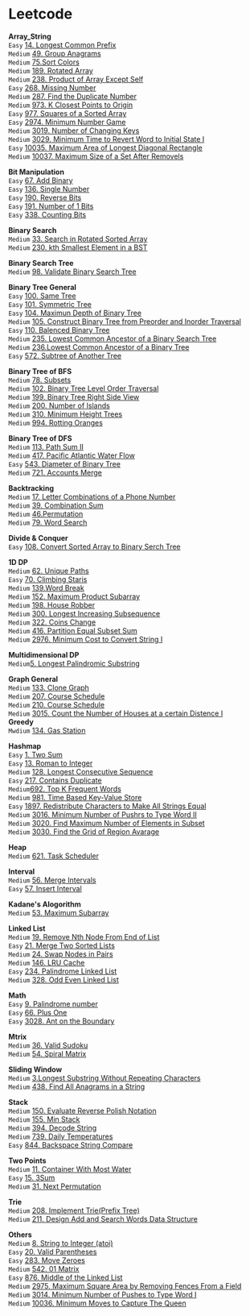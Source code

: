 # Leetcode
**Array_String**  
`Easy` [14. Longest Common Prefix](https://github.com/Adalyne/Leetcode/blob/ffcae61b244916146e1af3e08c940e12313fe987/Array_String/14.%20Longest%20Common%20Prefix.md)  
`Medium` [49. Group Anagrams](https://github.com/Adalyne/Leetcode/blob/42bf1c957eb9c7aacf722e312b090b7751ebedce/Array_String/49.%20Group%20Anagrams.md)  
`Medium` [75.Sort Colors](https://github.com/Adalyne/Leetcode/blob/6b3bad378fb080d01a5403f61f2509e3e8d79327/Array_String/75.%20Sort%20Colors.md)  
`Medium` [189. Rotated Array](https://github.com/Adalyne/Leetcode/blob/cf2c493a92d1599b3052f06c2d2af76a1452c307/Array_String/189.%20Rotate%20Array.md)  
`Medium` [238. Product of Array Except Self](https://github.com/Adalyne/Leetcode/blob/2de4289bed51b3b2089076d232ed5df56de2f9da/Array_String/238.%20Product%20of%20Array%20Except%20Self.md)  
`Easy` [268. Missing Number](https://github.com/Adalyne/Leetcode/blob/f933f70de131429166f2a83a238446dfa19290c1/Array_String/268.%20Missing%20Number.md)   
`Medium` [287. Find the Duplicate Number](https://github.com/Adalyne/Leetcode/blob/4c868e8dfc2b590639351901c73d635742ca3acc/Array_String/287.%20Find%20the%20Duplicate%20Number.md)  
`Medium` [973. K Closest Points to Origin](https://github.com/Adalyne/Leetcode/blob/962d45f6a78dd86fd0fb6636fcad4a1a2a35f61a/Array_String/973.%20K%20Closest%20Points%20to%20Origin.md)  
`Easy` [977. Squares of a Sorted Array](https://github.com/Adalyne/Leetcode/blob/6c63d367e0515dd03c4f570aab79bd93c54086a1/Array_String/977.%20Squares%20of%20a%20Sorted%20Array.md)  
`Easy` [2974. Minimum Number Game](https://github.com/Adalyne/Leetcode/blob/067c229913a78684027ca89568901684e4c0e141/Array_String/2974.%20Minimum%20Number%20Game.md)  
`Medium` [3019. Number of Changing Keys](https://github.com/Adalyne/Leetcode/blob/d1df4ac35362e805d003267f19674919736e053a/Array_String/3019.%20Number%20of%20Changing%20Keys.md)  
`Medium` [3029. Minimum Time to Revert Word to Initial State I](https://github.com/Adalyne/Leetcode/blob/07f90700d2cb7c7893fe90fb52caef6aed5daf94/Array_String/3029.%20Minimum%20Time%20to%20Revert%20Word%20to%20Initial%20State%20I.md)  
`Easy` [10035. Maximum Area of Longest Diagonal Rectangle](https://github.com/Adalyne/Leetcode/blob/560dd1ae999175f064511ee66dfd41702bde9999/Array_String/10035.%20Maximum%20Area%20of%20Longest%20Diagonal%20Rectangle.md)  
`Medium` [10037. Maximum Size of a Set After Removels](https://github.com/Adalyne/Leetcode/blob/e9a4ae2d23c46840c5ff38ec34636ca645f8ad35/Array_String/10037.%20Maximum%20Size%20of%20a%20Set%20After%20Removals.md)  

 **Bit Manipulation**  
`Easy` [67. Add Binary](https://github.com/Adalyne/Leetcode/blob/5d68662269b5006d15c4ed4ea939de7ca3d5e97f/Bit%20Manipulation/67.%20Add%20Binary.md)    
`Easy` [136. Single Number](https://github.com/Adalyne/Leetcode/blob/c80f4384411bfc1001e4176b4dcb306653855f4a/Bit%20Manipulation/136.%20Single%20Number.md)  
`Easy` [190. Reverse Bits](https://github.com/Adalyne/Leetcode/blob/da958861963f2896c743f042ee3c934406df4e86/Bit%20Manipulation/190.%20Reverse%20Bits.md)  
`Easy` [191. Number of 1 Bits](https://github.com/Adalyne/Leetcode/blob/97b4f2ffaabf541a9c7afbb21a3da51020ae28f0/Bit%20Manipulation/191.%20Number%20of%201%20Bits.md)  
`Easy` [338. Counting Bits](https://github.com/Adalyne/Leetcode/blob/45339c69cf3fa2972bba813107df9e809f8cacf5/Bit%20Manipulation/338.%20Counting%20Bits.md)  

**Binary Search**  
`Medium` [33. Search in Rotated Sorted Array](https://github.com/Adalyne/Leetcode/blob/027247167838dcfd80076d8b0d3056b4bd1a680b/Binary%20Search/33.%20Search%20in%20Rotated%20Sorted%20Array.md)  
`Medium` [230. kth Smallest Element in a BST](https://github.com/Adalyne/Leetcode/blob/e70ea36adaf53a67e8595da6d8720b72bcae174f/Binary%20Search%20Tree/230.%20Kth%20Smallest%20Element%20in%20a%20BST.md)  

**Binary Search Tree**  
`Medium` [98. Validate Binary Search Tree](https://github.com/Adalyne/Leetcode/blob/736c7d818497318b92c925d7f5fd67143511e62c/Binary%20Search%20Tree/98.%20Validate%20Binary%20Search%20Tree.md)  

**Binary Tree General**  
`Easy` [100. Same Tree](https://github.com/Adalyne/Leetcode/blob/2ff8a74043edbe72fed3d906cf81218e983918d5/Binary%20Tree%20General/100.%20Same%20Tree.md)  
`Easy` [101. Symmetric Tree](https://github.com/Adalyne/Leetcode/blob/21297642a46057daea47bc5e055bc0e139c675cd/Binary%20Tree%20General/101.%20Symmetric%20Tree.md)  
`Easy` [104. Maximun Depth of Binary Tree](https://github.com/Adalyne/Leetcode/blob/f6d1eccb8762a1e0310aa489a05d530f292baba1/Binary%20Tree%20General/104.%20Maximum%20Depth%20of%20Binary%20Tree.md)  
`Medium` [105. Construct Binary Tree from Preorder and Inorder Traversal](https://github.com/Adalyne/Leetcode/blob/909e455173af7d112d44aad1b0d008504e80e3f4/Binary%20Tree%20General/105.%20Construct%20Binary%20Tree%20from%20Preorder%20and%20Inorder%20Traversal.md)  
`Easy` [110. Balenced Binary Tree](https://github.com/Adalyne/Leetcode/blob/8cf9a4a4af2ea7b654b8f51a0663060372974b24/Binary%20Tree%20General/110.%20Balanced%20Binary%20Tree.md)   
`Medium` [235. Lowest Common Ancestor of a Binary Search Tree](https://github.com/Adalyne/Leetcode/blob/b2db13557dee15c0fa7df3bf25e59267174b31e6/Binary%20Tree%20General/235.%20Lowest%20Common%20Ancestor%20of%20a%20Binary%20Search%20Tree.md)   
`Medium` [236.Lowest Common Ancestor of a Binary Tree](https://github.com/Adalyne/Leetcode/blob/3a1ae05a0c5d192cf9102348909c7ae18aabf844/Binary%20Tree%20General/236.%20Lowest%20Common%20Ancestor%20of%20a%20Binary%20Tree.md)  
`Easy` [572. Subtree of Another Tree](https://github.com/Adalyne/Leetcode/blob/40715c5fb2e491ef9960e4af55931a83bdc30952/Binary%20Tree%20General/572.%20Subtree%20of%20Another%20Tree.md)  

**Binary Tree of BFS**  
`Medium` [78. Subsets](https://github.com/Adalyne/Leetcode/blob/27d92e97458fe25171d084a617eaf0a9d2d13f39/Binary%20Tree%20BFS/78.%20Subsets.md)  
`Medium` [102. Binary Tree Level Order Traversal](https://github.com/Adalyne/Leetcode/blob/14226b11e6cf594c7be5276ad46cde4f819d4174/Binary%20Tree%20BFS/102.%20Binary%20Tree%20Level%20Order%20Traversal.md)  
`Medium` [199. Binary Tree Right Side View](https://github.com/Adalyne/Leetcode/blob/32ba8e024a9094399c476358d285c1d6d1c93bb7/Binary%20Tree%20BFS/199.%20Binary%20Tree%20Right%20Side%20View.md)  
`Medium` [200. Number of Islands](https://github.com/Adalyne/Leetcode/blob/0a7b9756c0787631f774caa4ba7d6bbfc91b8b7a/Binary%20Tree%20BFS/200.%20Number%20of%20Islands.md)  
`Medium` [310. Minimum Height Trees](https://github.com/Adalyne/Leetcode/blob/d2c35f0f62e1ef9061d2f8029dab68e0c319b9db/Binary%20Tree%20BFS/310.%20Minimum%20Height%20Trees.md)  
`Medium` [994. Rotting Oranges](https://github.com/Adalyne/Leetcode/blob/cdedc169b1c5d52169281365a01d1ceba1429a10/Binary%20Tree%20BFS/994.%20Rotting%20Oranges.md)  

**Binary Tree of DFS**  
`Medium` [113. Path Sum II](https://github.com/Adalyne/Leetcode/blob/00e3af169644d2420c75324c1adb05f36d8bc0be/Binary%20Tree%20DFS/113.%20Path%20Sum%20II.md)  
`Medium` [417. Pacific Atlantic Water Flow](https://github.com/Adalyne/Leetcode/blob/654ce15447400a54ad4a845b7370bd8985088f1e/Binary%20Tree%20DFS/417.%20Pacific%20Atlantic%20Water%20Flow.md)  
`Easy` [543. Diameter of Binary Tree](https://github.com/Adalyne/Leetcode/blob/ba3522d90550172dfdcd7535eaeb2231c7e247e5/Binary%20Tree%20DFS/543.%20Diameter%20of%20Binary%20Tree.md)  
`Medium` [721. Accounts Merge](https://github.com/Adalyne/Leetcode/blob/87683ce62b391ed2ed8027a7c95e8edab4649cf1/Binary%20Tree%20DFS/721.%20Accounts%20Merge.md)  

**Backtracking**  
`Medium` [17. Letter Combinations of a Phone Number](https://github.com/Adalyne/Leetcode/blob/d45b9b1c00cfdcd6c0080b7ff298c75250d57695/Backtracking/17.%20Letter%20Combinations%20of%20a%20Phone%20Number.md)  
`Medium` [39. Combination Sum](https://github.com/Adalyne/Leetcode/blob/7e27475c651949771da2879d9bd0009b4dd0f0ed/Backtracking/39.%20Combination%20Sum.md)  
`Medium` [46.Permutation](https://github.com/Adalyne/Leetcode/blob/ae9bf2383e4fcd2e91cef171f2cc4966a0fc4b3f/Backtracking/46.%20Permutations.md)  
`Medium` [79. Word Search](https://github.com/Adalyne/Leetcode/blob/0c0fdad1bf88ab7030f1c271ec943b25fe5c5761/Backtracking/79.%20Word%20Search.md)  

**Divide & Conquer**  
`Easy` [108. Convert Sorted Array to Binary Serch Tree](https://github.com/Adalyne/Leetcode/blob/bdda9e18750572f0a26d041906144f6f0afe48b8/Divide%20%26%20Conquer/108.%20Convert%20Sorted%20Array%20to%20Binary%20Search%20Tree.md)  

**1D DP**  
`Medium` [62. Unique Paths](https://github.com/Adalyne/Leetcode/blob/6ac8049c7c186a9ae8c19e100153b67866960d9c/1D%20DP/62.%20Unique%20Paths.md)  
`Easy` [70. Climbing Staris](https://github.com/Adalyne/Leetcode/blob/c3b29eec1a9b699aa1deb16ca0dc425b64c5006f/1D%20DP/70.%20Climbing%20Stairs.md)  
`Medium` [139.Word Break](https://github.com/Adalyne/Leetcode/blob/1a17ae00f851a4b8992abf0a8a1b68d26cadc54e/1D%20DP/139.%20Word%20Break.md)  
`Medium` [152. Maximum Product Subarray](https://github.com/Adalyne/Leetcode/blob/747991190739672af2d6b44a8ee4e61ab3f9ff29/1D%20DP/152.%20Maximum%20Product%20Subarray.md)  
`Medium` [198. House Robber](https://github.com/Adalyne/Leetcode/blob/7800acac4bc6a773d5f25a6416610aed9e199ee0/1D%20DP/198.%20House%20Robber.md)  
`Medium` [300. Longest Increasing Subsequence](https://github.com/Adalyne/Leetcode/blob/760203c9f1154255b38a30245ea45b31cf5c8b54/1D%20DP/300.%20Longest%20Increasing%20Subsequence.md)  
`Medium` [322. Coins Change](https://github.com/Adalyne/Leetcode/blob/d49dd2d3333da80b7a47eae583fc80b69c249ca8/1D%20DP/322.%20Coin%20Change.md)  
`Medium` [416. Partition Equal Subset Sum](https://github.com/Adalyne/Leetcode/blob/531554fe5aa837d052dd5333810a60050f0db80c/1D%20DP/416.%20Partition%20Equal%20Subset%20Sum.md)  
`Medium` [2976. Minimum Cost to Convert String I](https://github.com/Adalyne/Leetcode/blob/e0924ad9b1fe8281344daa278fb9d1d029fda7f7/1D%20DP/2976.%20Minimum%20Cost%20to%20Convert%20String%20I.md)  

**Multidimensional DP**  
`Medium`[5. Longest Palindromic Substring](https://github.com/Adalyne/Leetcode/blob/7c9853efcec33b279d8d117e9cc0a8dab05b28ca/Multidimensional%20DP/5.%20Longest%20Palindromic%20Substring.md)  

**Graph General**  
`Medium` [133. Clone Graph](https://github.com/Adalyne/Leetcode/blob/27c811ab314b010b21d30fa2412da6917bd7753b/Graph%20General/133.%20Clone%20Graph.md)  
`Medium` [207. Course Schedule](https://github.com/Adalyne/Leetcode/blob/f4e1e7348912f0e817caf76953c1a7bad5215ae9/Graph%20General/207.%20Course%20Schedule.md)  
`Medium` [210. Course Schedule](https://github.com/Adalyne/Leetcode/blob/d92069ed52ef75c8704c4d7a6c777cf508c5e53e/Graph%20General/210.%20Course%20Schedule%20II.md)  
`Medium` [3015. Count the Number of Houses at a certain Distence I](https://github.com/Adalyne/Leetcode/blob/12d91a57c8770702ab6c3fa8547989defad049b9/Graph%20General/3015.%20Count%20the%20Number%20of%20Houses%20at%20a%20Certain%20Distance%20I.md)  
**Greedy**  
`Mwdium` [134. Gas Station](https://github.com/Adalyne/Leetcode/blob/fa398fdf636872bbd7da7ad3d276c3ed1759dddc/Greedy/134.%20Gas%20Station.md)  

**Hashmap**  
`Easy` [1. Two Sum](https://github.com/Adalyne/Leetcode/blob/91d46fd6e67ea0876d96f69d17cf5c71020ed012/Hashmap/1.%20Two%20Sum.md)  
`Easy` [13. Roman to Integer](https://github.com/Adalyne/Leetcode/blob/f508e148150a891a8853a23700726bea6cf0d32e/Hashmap/13.%20Roman%20to%20Integer.md)  
`Medium` [128. Longest Consecutive Sequence](https://github.com/Adalyne/Leetcode/blob/87323541005cb536173125efd84e79a1bdb41fa5/Hashmap/128.%20Longest%20Consecutive%20Sequence.md)  
`Easy` [217. Contains Duplicate](https://github.com/Adalyne/Leetcode/blob/ca005477f6040b88e9d47f0da00eb879abc04e68/Hashmap/217.%20Contains%20Duplicate.md)  
`Medium`[692. Top K Frequent Words](https://github.com/Adalyne/Leetcode/blob/38c0b0c15d1047b0653c433c87432bd7685d56b4/Hashmap/692.%20Top%20K%20Frequent%20Words.md)  
`Medium` [981. Time Based Key-Value Store](https://github.com/Adalyne/Leetcode/blob/0d8dafc86e7369bf7efc85ba48c8fcb2df83b341/Hashmap/981.%20Time%20Based%20Key-Value%20Store.md)  
`Easy` [1897. Redistribute Characters to Make All Strings Equal](https://github.com/Adalyne/Leetcode/blob/ff5679059b61ad045f73c23716627efcd49be91d/Hashmap/1897.%20Redistribute%20Characters%20to%20Make%20All%20Strings%20Equal.md)  
`Medium` [3016. Minimum Number of Pushrs to Type Word II](https://github.com/Adalyne/Leetcode/blob/a0af7db2489f7a4df086ccdc6da2f07c6fb517f9/Hashmap/3016.%20Minimum%20Number%20of%20Pushes%20to%20Type%20Word%20II.md)  
`Medium` [3020. Find Maximum Number of Elements in Subset](https://github.com/Adalyne/Leetcode/blob/9a5de77e67b5c5fcdf07014bcd017584a9e5114f/Hashmap/3020.%20Find%20the%20Maximum%20Number%20of%20Elements%20in%20Subset.md)  
`Medium` [3030. Find the Grid of Region Avarage](https://github.com/Adalyne/Leetcode/blob/2d9ae3885bd1f933303f15b7b99b1a0735b44f2c/Hashmap/3030.%20Find%20the%20Grid%20of%20Region%20Average.md)  

**Heap**  
`Medium` [621. Task Scheduler](https://github.com/Adalyne/Leetcode/blob/73e18e3593f5356e0e4d517292d1e3c6d9752160/Heap/621.%20Task%20Scheduler.md)  

**Interval**   
`Medium` [56. Merge Intervals](https://github.com/Adalyne/Leetcode/blob/7f6ef023520a6ef65a44aa302f4159c8245c44d3/Intervals/56.%20Merge%20Intervals.md)  
`Easy` [57. Insert Interval](https://github.com/Adalyne/Leetcode/blob/0f646f1794c08d4d7f6df44e472b442c84e0afa7/Intervals/57.%20Insert%20Interval.md)  

**Kadane's Alogorithm**  
`Medium` [53. Maximum Subarray](https://github.com/Adalyne/Leetcode/blob/0f638f8fd1a7f9648bf13a1a914da20ee37742f4/Kadane's%20Algorithm/53.%20Maximum%20Subarray.md)  

**Linked List**  
`Medium` [19. Remove Nth Node From End of List](https://github.com/Adalyne/Leetcode/blob/35db61b72e6970322988357a1b756515279ae261/Linked%20List/19.%20Remove%20Nth%20Node%20From%20End%20of%20List.md)  
`Easy` [21. Merge Two Sorted Lists](https://github.com/Adalyne/Leetcode/blob/f23c4fcdfd7c69db1cf9c2fc2242af613a9b2676/Linked%20List/21.%20Merge%20Two%20Sorted%20Lists.md)   
`Medium` [24. Swap Nodes in Pairs](https://github.com/Adalyne/Leetcode/blob/6d3c8104793788697098aa270a07ee5c8ce52580/Linked%20List/24.%20Swap%20Nodes%20in%20Pairs.md)  
`Medium` [146. LRU Cache](https://github.com/Adalyne/Leetcode/blob/ce3c44e45d89f57dc53a725bfc5345c78f15612c/Linked%20List/146.%20LRU%20Cache.md)  
`Easy` [234. Palindrome Linked List](https://github.com/Adalyne/Leetcode/blob/e851bad72655d7504178778254e92bb89c09848e/Linked%20List/234.%20Palindrome%20Linked%20List.md)  
`Medium` [328. Odd Even Linked List](https://github.com/Adalyne/Leetcode/blob/faf1e74182f544b0f8e40cf4336287260ade2b11/Linked%20List/328.%20Odd%20Even%20Linked%20List.md)  

**Math**  
`Easy` [9. Palindrome number](https://github.com/Adalyne/Leetcode/blob/11bc1ed2c6a765bc9f497a89027f793fad21ed8c/Math/9.%20Palindrome%20Number.md)  
`Easy` [66. Plus One](https://github.com/Adalyne/Leetcode/blob/c1e07739a4700b14dcdd6b57802de1d758947294/Math/66.%20Plus%20One.md)  
`Easy` [3028. Ant on the Boundary](https://github.com/Adalyne/Leetcode/blob/0e5ef0ad6f97a0a81ae23a7c338768463daf7043/Math/3028.%20Ant%20on%20the%20Boundary.md)  

**Mtrix**  
`Medium` [36. Valid Sudoku](https://github.com/Adalyne/Leetcode/blob/6f02d032873ef16e2cd831b00f1526a222da07e1/Matrix/36.%20Valid%20Sudoku.md)  
`Medium` [54. Spiral Matrix](https://github.com/Adalyne/Leetcode/blob/13aa632b20bb081463fa173e44f893b8ea179ef0/Matrix/54.%20Spiral%20Matrix.md)  

**Sliding Window**  
`Medium` [3.Longest Substring Without Repeating Characters](https://github.com/Adalyne/Leetcode/blob/b48ce48e1445d4aa03815cb7d7a9e2847c8800a3/Sliding%20Window/3.%20Longest%20Substring%20Without%20Repeating%20Characters.md)  
`Medium` [438. Find All Anagrams in a String](https://github.com/Adalyne/Leetcode/blob/9362f933e25030969e0acca6c0846a4aa19565a2/Sliding%20Window/438.%20Find%20All%20Anagrams%20in%20a%20String.md)  

**Stack**  
`Medium` [150. Evaluate Reverse Polish Notation](https://github.com/Adalyne/Leetcode/blob/0064958710b29fa98dbfb459b313fe2e6ddfad9a/Stack/150.%20Evaluate%20Reverse%20Polish%20Notation.md)  
`Medium` [155. Min Stack](https://github.com/Adalyne/Leetcode/blob/821b3ea481374572702fed4a6b60edd876817f41/Stack/155.%20Min%20Stack.md)  
`Medium` [394. Decode String](https://github.com/Adalyne/Leetcode/blob/6f94b81efb5dcfc2416cbda11045cbc58408abc4/Stack/394.%20Decode%20String.md)  
`Medium` [739. Daily Temperatures](https://github.com/Adalyne/Leetcode/blob/5866d02056846642cf68ed3d30bbe920e089a8b3/Stack/739.%20Daily%20Temperatures.md)  
`Easy` [844. Backspace String Compare](https://github.com/Adalyne/Leetcode/blob/ec8da73b44239e59ed9416a39bbf961d5cc65e08/Stack/844.%20Backspace%20String%20Compare.md)  

**Two Points**  
`Medium` [11. Container With Most Water](https://github.com/Adalyne/Leetcode/blob/810c42ce57762d52f134a975a19c158a7d898e62/Two%20Pointers/11.%20Container%20With%20Most%20Water.md)  
`Easy` [ 15. 3Sum](https://github.com/Adalyne/Leetcode/blob/f8066f12450dba65af8ce47adcd3f5cda6a60e56/Two%20Pointers/15.%203Sum.md)  
`Medium` [31. Next Permutation](https://github.com/Adalyne/Leetcode/blob/399c913a1e61e2eae24de7f17e28f6b930831edb/Two%20Pointers/31.%20Next%20Permutation.md)  

**Trie**  
`Medium` [208. Implement Trie(Prefix Tree)](https://github.com/Adalyne/Leetcode/blob/ac7926dd0ee75499159c2f1a244471cb537d71e0/Trie/208.%20Implement%20Trie%20(Prefix%20Tree).md)  
`Medium` [211. Design Add and Search Words Data Structure](https://github.com/Adalyne/Leetcode/blob/c9f105187ac3b50cb5ba3763188637647ea00fc1/Trie/211.%20Design%20Add%20and%20Search%20Words%20Data%20Structure.md)  

**Others**  
`Medium` [8. String to Integer (atoi)](https://github.com/Adalyne/Leetcode/blob/5cc8e3e9991e8314a9cc96954804d6947d5a424c/Others/8.%20String%20to%20Integer%20(atoi).md)  
`Easy` [20. Valid Parentheses](https://github.com/Adalyne/Leetcode/blob/34eeebc82fc9c434a5195cad0943eb206ea76791/Others/20.%20Valid%20Parentheses.md)   
`Easy` [283. Move Zeroes](https://github.com/Adalyne/Leetcode/blob/6d154a729d59954013b5188dd2d32a759b2abab9/Others/283.%20Move%20Zeroes.md)  
`Medium` [542. 01 Matrix](https://github.com/Adalyne/Leetcode/blob/d75005648f591a2407cc11099d93450589dc79f4/Others/542.%2001%20Matrix.md)  
`Easy` [876. Middle of the Linked List](https://github.com/Adalyne/Leetcode/blob/1d7ff6c0b5aa099c0430e34088aa70b1f5717bb4/Others/876.%20Middle%20of%20the%20Linked.md)  
`Medium` [2975. Maximum Square Area by Removing Fences From a Field](https://github.com/Adalyne/Leetcode/blob/7d1c780906eb3bee527606c818488b94161a6457/Others/2975.%20Maximum%20Square%20Area%20by%20Removing%20Fences%20From%20a%20Field.md)  
`Medium` [3014. Minimum Number of Pushes to Type Word I](https://github.com/Adalyne/Leetcode/blob/9257068dd4ec3ac5cafa227360d00003415199e8/Others/3014.%20Minimum%20Number%20of%20Pushes%20to%20Type%20Word%20I.md)  
`Medium` [10036. Minimum Moves to Capture The Queen](https://github.com/Adalyne/Leetcode/blob/b5a68ba679f6914839a03c4fbdf5429aef5d5497/Others/10036.%20Minimum%20Moves%20to%20Capture%20The%20Queen.md)  
